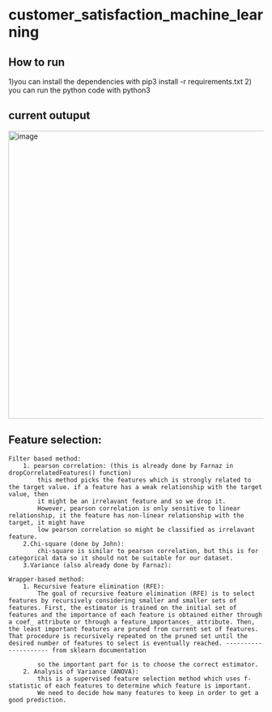 # customer_satisfaction_machine_learning
## How to run 
1)you can install the dependencies with pip3 install -r requirements.txt
2) you can run the python code with python3

## current outuput
<img width="568" alt="image" src="https://user-images.githubusercontent.com/60339514/126883739-089cd32e-9daf-4b0f-a00e-6e1fcb2a5e41.png">


## Feature selection:
    Filter based method:
        1. pearson correlation: (this is already done by Farnaz in dropCorrelatedFeatures() function)
            this method picks the features which is strongly related to the target value. if a feature has a weak relationship with the target value, then
            it might be an irrelavant feature and so we drop it.
            However, pearson correlation is only sensitive to linear relationship, it the feature has non-linear relationship with the target, it might have
            low pearson correlation so might be classified as irrelavant feature.
        2.Chi-square (done by John):
            chi-square is similar to pearson correlation, but this is for categorical data so it should not be suitable for our dataset.
        3.Variance (also already done by Farnaz):

    Wrapper-based method:
        1. Recursive feature elimination (RFE):
            The goal of recursive feature elimination (RFE) is to select features by recursively considering smaller and smaller sets of features. First, the estimator is trained on the initial set of features and the importance of each feature is obtained either through a coef_ attribute or through a feature_importances_ attribute. Then, the least important features are pruned from current set of features. That procedure is recursively repeated on the pruned set until the desired number of features to select is eventually reached. --------------------- from sklearn documentation

            so the important part for is to choose the correct estimator.
        2. Analysis of Variance (ANOVA):
            this is a supervised feature selection method which uses f-statistic of each features to determine which feature is important.
            We need to decide how many features to keep in order to get a good prediction.
